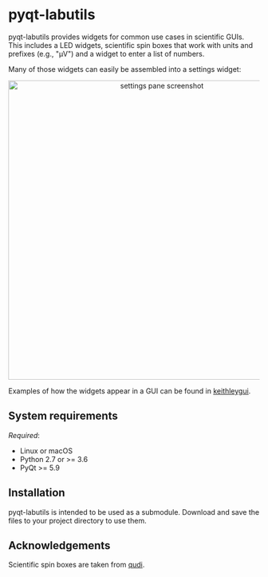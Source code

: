 
# pyqt-labutils

pyqt-labutils provides widgets for common use cases in scientific GUIs. This includes a
LED widgets, scientific spin boxes that work with units and prefixes (e.g., "µV") and
a widget to enter a list of numbers.

Many of those widgets can easily be assembled into a settings widget:

<p align="center">
  <img src="https://raw.githubusercontent.com/OE-FET/pyqt-labutils/master/screenshots/settings_pane.png"
  alt="settings pane screenshot" width=600/>
</p>


Examples of how the widgets appear in a GUI can be found in
[keithleygui](https://github.com/OE-FET/keithleygui).

## System requirements

*Required*:

- Linux or macOS
- Python 2.7 or >= 3.6
- PyQt >= 5.9

## Installation

pyqt-labutils is intended to be used as a submodule. Download and save the files to your
project directory to use them.

## Acknowledgements

Scientific spin boxes are taken from [qudi](https://github.com/Ulm-IQO/qudi).
